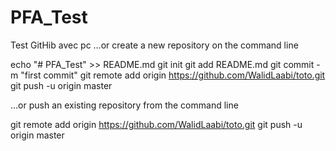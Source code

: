 # PFA_Test
Test GitHib avec pc 
…or create a new repository on the command line

echo "# PFA_Test" >> README.md
git init
git add README.md
git commit -m "first commit"
git remote add origin https://github.com/WalidLaabi/toto.git
git push -u origin master

…or push an existing repository from the command line

git remote add origin https://github.com/WalidLaabi/toto.git
git push -u origin master
